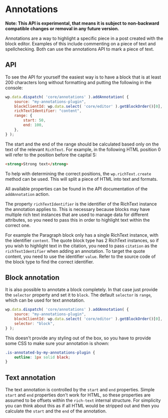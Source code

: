 # Annotations

**Note: This API is experimental, that means it is subject to non-backward compatible changes or removal in any future version.**

Annotations are a way to highlight a specific piece in a post created with the block editor. Examples of this include commenting on a piece of text and spellchecking. Both can use the annotations API to mark a piece of text.

## API

To see the API for yourself the easiest way is to have a block that is at least 200 characters long without formatting and putting the following in the console:

```js
wp.data.dispatch( 'core/annotations' ).addAnnotation( {
	source: "my-annotations-plugin",
	blockClientId: wp.data.select( 'core/editor' ).getBlockOrder()[0],
	richTextIdentifier: "content",
	range: {
		start: 50,
		end: 100,
	},
} );
```

The start and the end of the range should be calculated based only on the text of the relevant `RichText`. For example, in the following HTML position 0 will refer to the position before the capital S:

```html
<strong>Strong text</strong>
```

To help with determining the correct positions, the `wp.richText.create` method can be used. This will split a piece of HTML into text and formats.

All available properties can be found in the API documentation of the `addAnnotation` action.

The property `richTextIdentifier` is the identifier of the RichText instance the annotation applies to. This is necessary because blocks may have multiple rich text instances that are used to manage data for different attributes, so you need to pass this in order to highlight text within the correct one.

For example the Paragraph block only has a single RichText instance, with the identifier `content`. The quote block type has 2 RichText instances, so if you wish to highlight text in the citation, you need to pass `citation` as the `richTextIdentifier` when adding an annotation. To target the quote content, you need to use the identifier `value`. Refer to the source code of the block type to find the correct identifier.

## Block annotation

It is also possible to annotate a block completely. In that case just provide the `selector` property and set it to `block`. The default `selector` is `range`, which can be used for text annotation.

```js
wp.data.dispatch( 'core/annotations' ).addAnnotation( {
	source: "my-annotations-plugin",
	blockClientId: wp.data.select( 'core/editor' ).getBlockOrder()[0],
	selector: "block",
} );
```

This doesn't provide any styling out of the box, so you have to provide some CSS to make sure your annotation is shown:

```css
.is-annotated-by-my-annotations-plugin {
	outline: 1px solid black;
}
```

## Text annotation

The text annotation is controlled by the `start` and `end` properties. Simple `start` and `end` properties don't work for HTML, so these properties are assumed to be offsets within the `rich-text` internal structure. For simplicity you can think about this as if all HTML would be stripped out and then you calculate the `start` and the `end` of the annotation.
